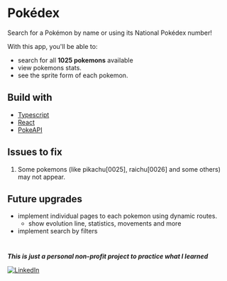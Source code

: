 # Pokédex

Search for a Pokémon by name or using its National Pokédex number!

With this app, you'll be able to:

-  search for all **1025 pokemons** available
-  view pokemons stats.
-  see the sprite form of each pokemon.

## Build with
- [Typescript ](https://www.typescriptlang.org)
- [React ](https://react.dev)
- [PokeAPI ](https://pokeapi.co)

## Issues to fix
1. Some pokemons (like pikachu[0025], raichu[0026] and some others) may not appear.
   
## Future upgrades
- implement individual pages to each pokemon using dynamic routes.
    - show evolution line, statistics, movements and more
- implement search by filters

#


***This is just a personal non-profit project to practice what I learned***

[![LinkedIn](https://img.shields.io/badge/linkedin-%230077B5.svg?style=for-the-badge&logo=linkedin&logoColor=white)](https://www.linkedin.com/in/kaiomendesbr/?locale=en_US)
